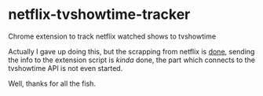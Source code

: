 # netflix-tvshowtime-tracker
Chrome extension to track netflix watched shows to tvshowtime

Actually I gave up doing this, but the scrapping from netflix is [done](src/content/netflix_content.js), sending the info to the extension script is *kinda* done, the part which connects to the tvshowtime API is not even started.

Well, thanks for all the fish.
